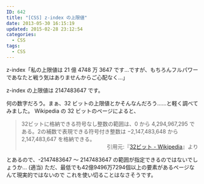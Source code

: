 ```yaml
---
ID: 642
title: "[CSS] z-index の上限値"
date: 2013-05-30 16:15:19
updated: 2015-02-28 23:12:54
categories:
  - CSS
tags:
  - CSS
---
```


z-index「私の上限値は 21 億 4748 万 3647 です…ですが、もちろんフルパワーであなたと戦う気はありませんからご心配なく…」

<!--more-->

z-index の上限値は 2147483647 です。

何の数字だろう。まぁ、32 ビットの上限値とかそんなんだろう……と軽く調べてみました。
Wikipedia の 32 ビットのページによると、

<blockquote>32ビットに格納できる符号なし整数の範囲は、0 から 4,294,967,295 である。2の補数で表現できる符号付き整数は −2,147,483,648 から 2,147,483,647 を格納できる。<div align="right">引用元:『<a href="http://ja.wikipedia.org/wiki/32%E3%83%93%E3%83%83%E3%83%88" target="_blank">32ビット - Wikipedia</a>』より</div></blockquote>
とあるので、-2147483647 ～ 2147483647 の範囲が指定できるのではないでしょうか… <span class="text-muted">(適当)</span>
ただ、最低でも42億9496万7294個以上の要素があるページなんて現実的ではないので
これを使い切ることはなさそうです。
